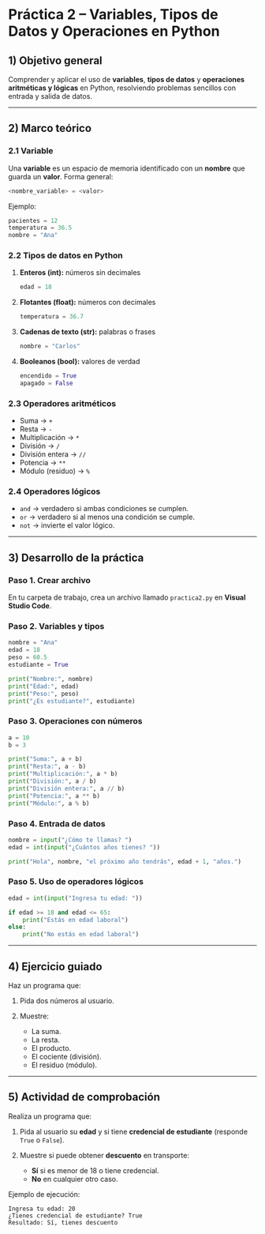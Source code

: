 # **Práctica 2 – Variables, Tipos de Datos y Operaciones en Python**

## 1) Objetivo general

Comprender y aplicar el uso de **variables**, **tipos de datos** y **operaciones aritméticas y lógicas** en Python, resolviendo problemas sencillos con entrada y salida de datos.

---

## 2) Marco teórico

### 2.1 Variable

Una **variable** es un espacio de memoria identificado con un **nombre** que guarda un **valor**.
Forma general:

```python
<nombre_variable> = <valor>
```

Ejemplo:

```python
pacientes = 12
temperatura = 36.5
nombre = "Ana"
```

### 2.2 Tipos de datos en Python

1. **Enteros (int):** números sin decimales

   ```python
   edad = 18
   ```
2. **Flotantes (float):** números con decimales

   ```python
   temperatura = 36.7
   ```
3. **Cadenas de texto (str):** palabras o frases

   ```python
   nombre = "Carlos"
   ```
4. **Booleanos (bool):** valores de verdad

   ```python
   encendido = True
   apagado = False
   ```

### 2.3 Operadores aritméticos

* Suma → `+`
* Resta → `-`
* Multiplicación → `*`
* División → `/`
* División entera → `//`
* Potencia → `**`
* Módulo (residuo) → `%`

### 2.4 Operadores lógicos

* `and` → verdadero si ambas condiciones se cumplen.
* `or` → verdadero si al menos una condición se cumple.
* `not` → invierte el valor lógico.

---

## 3) Desarrollo de la práctica

### Paso 1. Crear archivo

En tu carpeta de trabajo, crea un archivo llamado `practica2.py` en **Visual Studio Code**.

### Paso 2. Variables y tipos

```python
nombre = "Ana"
edad = 18
peso = 60.5
estudiante = True

print("Nombre:", nombre)
print("Edad:", edad)
print("Peso:", peso)
print("¿Es estudiante?", estudiante)
```

### Paso 3. Operaciones con números

```python
a = 10
b = 3

print("Suma:", a + b)
print("Resta:", a - b)
print("Multiplicación:", a * b)
print("División:", a / b)
print("División entera:", a // b)
print("Potencia:", a ** b)
print("Módulo:", a % b)
```

### Paso 4. Entrada de datos

```python
nombre = input("¿Cómo te llamas? ")
edad = int(input("¿Cuántos años tienes? "))

print("Hola", nombre, "el próximo año tendrás", edad + 1, "años.")
```

### Paso 5. Uso de operadores lógicos

```python
edad = int(input("Ingresa tu edad: "))

if edad >= 18 and edad <= 65:
    print("Estás en edad laboral")
else:
    print("No estás en edad laboral")
```

---

## 4) Ejercicio guiado

Haz un programa que:

1. Pida dos números al usuario.
2. Muestre:

   * La suma.
   * La resta.
   * El producto.
   * El cociente (división).
   * El residuo (módulo).

---

## 5) Actividad de comprobación

Realiza un programa que:

1. Pida al usuario su **edad** y si tiene **credencial de estudiante** (responde `True` o `False`).
2. Muestre si puede obtener **descuento** en transporte:

   * **Sí** si es menor de 18 o tiene credencial.
   * **No** en cualquier otro caso.

Ejemplo de ejecución:

```
Ingresa tu edad: 20
¿Tienes credencial de estudiante? True
Resultado: Sí, tienes descuento
```
